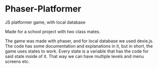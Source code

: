 # Phaser-Platformer
JS platformer game, with local database

Made for a school project with two class mates. 

The game was made with phaser, and for local database we used dexie.js. The code has some documentation and explanations in it, 
but in short, the game uses states to work. Every state is a variable that has the code for said state inside of it. 
That way we can have multiple levels and menu screens etc.
